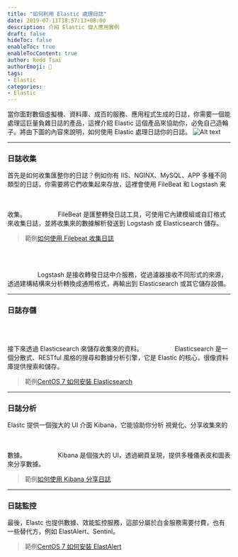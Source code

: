 ```yaml
---
title: "如何利用 Elastic 處理日誌"
date: 2019-07-11T18:57:13+08:00
description: 介紹 Elastic 個人應用實例
draft: false
hideToc: false
enableToc: true
enableTocContent: true
author: Redd Tsai
authorEmoji: 🐔
tags:
- Elastic
categories:
- Elastic
---
```


<!--more-->

當你面對數個虛擬機、資料庫、成百的服務、應用程式生成的日誌，你需要一個能處理這巨量負雜日誌的產品，這裡介紹 Elastic 這個產品來協助你，必免自己造輪子。將由下圖的內容來說明，如何使用 Elastic 處理日誌你的日誌。
![Alt text](/images/elastic.png)

* * * *

### 日誌收集

首先是如何收集匯整你的日誌？例如你有 IIS、NGINX、MySQL、APP 多種不同類型的日誌，你需要將它們收集起來存放，這裡會使用 FileBeat 和 Logstash 來收集。
<svg xmlns="http://www.w3.org/2000/svg" width="64px" height="64px"><image xlink:href="/images/beats.svg" /></svg> FileBeat 是匯整轉發日誌工具，可使用它內建模組或自訂格式來收集日誌，並將收集來的數據解析發送到 Logstash 或 Elasticsearch 儲存。

> 範例[如何使用 Filebeat 收集日誌](https://reddtsai.github.io/posts/elk_iisfilebeat/)

<svg xmlns="http://www.w3.org/2000/svg" width="64px" height="64px"><image xlink:href="/images/logstash.svg" /></svg> Logstash 是接收轉發日誌中介服務，從過濾器接收不同形式的來源，透過建構結構來分析轉換成通用格式，再輸出到 Elasticsearch 或其它儲存設備。

* * * *

### 日誌存儲

接下來透過 Elasticsearch 來儲存收集來的資料。
<svg xmlns="http://www.w3.org/2000/svg" width="64px" height="64px"><image xlink:href="/images/elasticsearch.svg" /></svg> Elasticsearch 是一個分散式、RESTful 風格的搜尋和數據分析引擎，它是 Elastic 的核心，很像資料庫提供搜索和儲存。

> 範例[CentOS 7 如何安裝 Elasticsearch](https://reddtsai.github.io/posts/elk_centoselastic)

* * * *

### 日誌分析

Elastc 提供一個強大的 UI 介面 Kibana，它能協助你分析 視覺化、分享收集來的數據。
<svg xmlns="http://www.w3.org/2000/svg" width="64px" height="64px"><image xlink:href="/images/kibana.svg" /></svg> Kibana 是個強大的 UI，透過網頁呈現，提供多種儀表皮和圖表來分享數據。

> 範例[如何使用 Kibana 分享日誌](https://reddtsai.github.io/posts/elk_kibana/)

* * * *

### 日誌監控

最後，Elastc 也提供數據、效能監控服務，這部分屬於白金服務需要付費，也有一些替代方，例如 ElastAlert、Sentinl。

> 範例[CentOS 7 如何安裝 ElastAlert](https://reddtsai.github.io/posts/elk_centoselastalert/)
